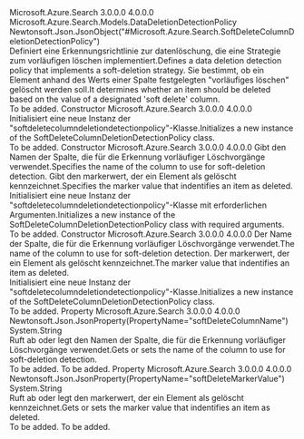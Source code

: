 <Type Name="SoftDeleteColumnDeletionDetectionPolicy" FullName="Microsoft.Azure.Search.Models.SoftDeleteColumnDeletionDetectionPolicy">
  <TypeSignature Language="C#" Value="public class SoftDeleteColumnDeletionDetectionPolicy : Microsoft.Azure.Search.Models.DataDeletionDetectionPolicy" />
  <TypeSignature Language="ILAsm" Value=".class public auto ansi beforefieldinit SoftDeleteColumnDeletionDetectionPolicy extends Microsoft.Azure.Search.Models.DataDeletionDetectionPolicy" />
  <TypeSignature Language="DocId" Value="T:Microsoft.Azure.Search.Models.SoftDeleteColumnDeletionDetectionPolicy" />
  <TypeSignature Language="VB.NET" Value="Public Class SoftDeleteColumnDeletionDetectionPolicy&#xA;Inherits DataDeletionDetectionPolicy" />
  <TypeSignature Language="F#" Value="type SoftDeleteColumnDeletionDetectionPolicy = class&#xA;    inherit DataDeletionDetectionPolicy" />
  <AssemblyInfo>
    <AssemblyName>Microsoft.Azure.Search</AssemblyName>
    <AssemblyVersion>3.0.0.0</AssemblyVersion>
    <AssemblyVersion>4.0.0.0</AssemblyVersion>
  </AssemblyInfo>
  <Base>
    <BaseTypeName>Microsoft.Azure.Search.Models.DataDeletionDetectionPolicy</BaseTypeName>
  </Base>
  <Interfaces />
  <Attributes>
    <Attribute>
      <AttributeName>Newtonsoft.Json.JsonObject("#Microsoft.Azure.Search.SoftDeleteColumnDeletionDetectionPolicy")</AttributeName>
    </Attribute>
  </Attributes>
  <Docs>
    <summary>
            <span data-ttu-id="391f9-101">Definiert eine Erkennungsrichtlinie zur datenlöschung, die eine Strategie zum vorläufigen löschen implementiert.</span><span class="sxs-lookup"><span data-stu-id="391f9-101">Defines a data deletion detection policy that implements a soft-deletion strategy.</span></span> <span data-ttu-id="391f9-102">Sie bestimmt, ob ein Element anhand des Werts einer Spalte festgelegten "vorläufiges löschen" gelöscht werden soll.</span><span class="sxs-lookup"><span data-stu-id="391f9-102">It determines whether an item should be deleted based on the value of a designated 'soft delete' column.</span></span>
            </summary>
    <remarks>To be added.</remarks>
  </Docs>
  <Members>
    <Member MemberName=".ctor">
      <MemberSignature Language="C#" Value="public SoftDeleteColumnDeletionDetectionPolicy ();" />
      <MemberSignature Language="ILAsm" Value=".method public hidebysig specialname rtspecialname instance void .ctor() cil managed" />
      <MemberSignature Language="DocId" Value="M:Microsoft.Azure.Search.Models.SoftDeleteColumnDeletionDetectionPolicy.#ctor" />
      <MemberSignature Language="VB.NET" Value="Public Sub New ()" />
      <MemberType>Constructor</MemberType>
      <AssemblyInfo>
        <AssemblyName>Microsoft.Azure.Search</AssemblyName>
        <AssemblyVersion>3.0.0.0</AssemblyVersion>
        <AssemblyVersion>4.0.0.0</AssemblyVersion>
      </AssemblyInfo>
      <Parameters />
      <Docs>
        <summary>
            <span data-ttu-id="391f9-103">Initialisiert eine neue Instanz der "softdeletecolumndeletiondetectionpolicy"-Klasse.</span><span class="sxs-lookup"><span data-stu-id="391f9-103">Initializes a new instance of the SoftDeleteColumnDeletionDetectionPolicy class.</span></span>
            </summary>
        <remarks>To be added.</remarks>
      </Docs>
    </Member>
    <Member MemberName=".ctor">
      <MemberSignature Language="C#" Value="public SoftDeleteColumnDeletionDetectionPolicy (string softDeleteColumnName, object softDeleteMarkerValue);" />
      <MemberSignature Language="ILAsm" Value=".method public hidebysig specialname rtspecialname instance void .ctor(string softDeleteColumnName, object softDeleteMarkerValue) cil managed" />
      <MemberSignature Language="DocId" Value="M:Microsoft.Azure.Search.Models.SoftDeleteColumnDeletionDetectionPolicy.#ctor(System.String,System.Object)" />
      <MemberSignature Language="VB.NET" Value="Public Sub New (softDeleteColumnName As String, softDeleteMarkerValue As Object)" />
      <MemberSignature Language="F#" Value="new Microsoft.Azure.Search.Models.SoftDeleteColumnDeletionDetectionPolicy : string * obj -&gt; Microsoft.Azure.Search.Models.SoftDeleteColumnDeletionDetectionPolicy" Usage="new Microsoft.Azure.Search.Models.SoftDeleteColumnDeletionDetectionPolicy (softDeleteColumnName, softDeleteMarkerValue)" />
      <MemberType>Constructor</MemberType>
      <AssemblyInfo>
        <AssemblyName>Microsoft.Azure.Search</AssemblyName>
        <AssemblyVersion>3.0.0.0</AssemblyVersion>
        <AssemblyVersion>4.0.0.0</AssemblyVersion>
      </AssemblyInfo>
      <Parameters>
        <Parameter Name="softDeleteColumnName" Type="System.String" />
        <Parameter Name="softDeleteMarkerValue" Type="System.Object" />
      </Parameters>
      <Docs>
        <param name="softDeleteColumnName">
            <span data-ttu-id="391f9-104">Gibt den Namen der Spalte, die für die Erkennung vorläufiger Löschvorgänge verwendet.</span><span class="sxs-lookup"><span data-stu-id="391f9-104">Specifies the name of the column to use for soft-deletion detection.</span></span>
            </param>
        <param name="softDeleteMarkerValue">
            <span data-ttu-id="391f9-105">Gibt den markerwert, der ein Element als gelöscht kennzeichnet.</span><span class="sxs-lookup"><span data-stu-id="391f9-105">Specifies the marker value that indentifies an item as deleted.</span></span>
            </param>
        <summary>
            <span data-ttu-id="391f9-106">Initialisiert eine neue Instanz der "softdeletecolumndeletiondetectionpolicy"-Klasse mit erforderlichen Argumenten.</span><span class="sxs-lookup"><span data-stu-id="391f9-106">Initializes a new instance of the SoftDeleteColumnDeletionDetectionPolicy class with required arguments.</span></span> 
            </summary>
        <remarks>To be added.</remarks>
      </Docs>
    </Member>
    <Member MemberName=".ctor">
      <MemberSignature Language="C#" Value="public SoftDeleteColumnDeletionDetectionPolicy (string softDeleteColumnName = null, string softDeleteMarkerValue = null);" />
      <MemberSignature Language="ILAsm" Value=".method public hidebysig specialname rtspecialname instance void .ctor(string softDeleteColumnName, string softDeleteMarkerValue) cil managed" />
      <MemberSignature Language="DocId" Value="M:Microsoft.Azure.Search.Models.SoftDeleteColumnDeletionDetectionPolicy.#ctor(System.String,System.String)" />
      <MemberSignature Language="VB.NET" Value="Public Sub New (Optional softDeleteColumnName As String = null, Optional softDeleteMarkerValue As String = null)" />
      <MemberSignature Language="F#" Value="new Microsoft.Azure.Search.Models.SoftDeleteColumnDeletionDetectionPolicy : string * string -&gt; Microsoft.Azure.Search.Models.SoftDeleteColumnDeletionDetectionPolicy" Usage="new Microsoft.Azure.Search.Models.SoftDeleteColumnDeletionDetectionPolicy (softDeleteColumnName, softDeleteMarkerValue)" />
      <MemberType>Constructor</MemberType>
      <AssemblyInfo>
        <AssemblyName>Microsoft.Azure.Search</AssemblyName>
        <AssemblyVersion>3.0.0.0</AssemblyVersion>
        <AssemblyVersion>4.0.0.0</AssemblyVersion>
      </AssemblyInfo>
      <Parameters>
        <Parameter Name="softDeleteColumnName" Type="System.String" />
        <Parameter Name="softDeleteMarkerValue" Type="System.String" />
      </Parameters>
      <Docs>
        <param name="softDeleteColumnName"><span data-ttu-id="391f9-107">Der Name der Spalte, die für die Erkennung vorläufiger Löschvorgänge verwendet.</span><span class="sxs-lookup"><span data-stu-id="391f9-107">The name of the column to use for soft-deletion detection.</span></span></param>
        <param name="softDeleteMarkerValue"><span data-ttu-id="391f9-108">Der markerwert, der ein Element als gelöscht kennzeichnet.</span><span class="sxs-lookup"><span data-stu-id="391f9-108">The marker value that indentifies an item as deleted.</span></span></param>
        <summary>
            <span data-ttu-id="391f9-109">Initialisiert eine neue Instanz der "softdeletecolumndeletiondetectionpolicy"-Klasse.</span><span class="sxs-lookup"><span data-stu-id="391f9-109">Initializes a new instance of the SoftDeleteColumnDeletionDetectionPolicy class.</span></span>
            </summary>
        <remarks>To be added.</remarks>
      </Docs>
    </Member>
    <Member MemberName="SoftDeleteColumnName">
      <MemberSignature Language="C#" Value="public string SoftDeleteColumnName { get; set; }" />
      <MemberSignature Language="ILAsm" Value=".property instance string SoftDeleteColumnName" />
      <MemberSignature Language="DocId" Value="P:Microsoft.Azure.Search.Models.SoftDeleteColumnDeletionDetectionPolicy.SoftDeleteColumnName" />
      <MemberSignature Language="VB.NET" Value="Public Property SoftDeleteColumnName As String" />
      <MemberSignature Language="F#" Value="member this.SoftDeleteColumnName : string with get, set" Usage="Microsoft.Azure.Search.Models.SoftDeleteColumnDeletionDetectionPolicy.SoftDeleteColumnName" />
      <MemberType>Property</MemberType>
      <AssemblyInfo>
        <AssemblyName>Microsoft.Azure.Search</AssemblyName>
        <AssemblyVersion>3.0.0.0</AssemblyVersion>
        <AssemblyVersion>4.0.0.0</AssemblyVersion>
      </AssemblyInfo>
      <Attributes>
        <Attribute>
          <AttributeName>Newtonsoft.Json.JsonProperty(PropertyName="softDeleteColumnName")</AttributeName>
        </Attribute>
      </Attributes>
      <ReturnValue>
        <ReturnType>System.String</ReturnType>
      </ReturnValue>
      <Docs>
        <summary>
            <span data-ttu-id="391f9-110">Ruft ab oder legt den Namen der Spalte, die für die Erkennung vorläufiger Löschvorgänge verwendet.</span><span class="sxs-lookup"><span data-stu-id="391f9-110">Gets or sets the name of the column to use for soft-deletion detection.</span></span>
            </summary>
        <value>To be added.</value>
        <remarks>To be added.</remarks>
      </Docs>
    </Member>
    <Member MemberName="SoftDeleteMarkerValue">
      <MemberSignature Language="C#" Value="public string SoftDeleteMarkerValue { get; set; }" />
      <MemberSignature Language="ILAsm" Value=".property instance string SoftDeleteMarkerValue" />
      <MemberSignature Language="DocId" Value="P:Microsoft.Azure.Search.Models.SoftDeleteColumnDeletionDetectionPolicy.SoftDeleteMarkerValue" />
      <MemberSignature Language="VB.NET" Value="Public Property SoftDeleteMarkerValue As String" />
      <MemberSignature Language="F#" Value="member this.SoftDeleteMarkerValue : string with get, set" Usage="Microsoft.Azure.Search.Models.SoftDeleteColumnDeletionDetectionPolicy.SoftDeleteMarkerValue" />
      <MemberType>Property</MemberType>
      <AssemblyInfo>
        <AssemblyName>Microsoft.Azure.Search</AssemblyName>
        <AssemblyVersion>3.0.0.0</AssemblyVersion>
        <AssemblyVersion>4.0.0.0</AssemblyVersion>
      </AssemblyInfo>
      <Attributes>
        <Attribute>
          <AttributeName>Newtonsoft.Json.JsonProperty(PropertyName="softDeleteMarkerValue")</AttributeName>
        </Attribute>
      </Attributes>
      <ReturnValue>
        <ReturnType>System.String</ReturnType>
      </ReturnValue>
      <Docs>
        <summary>
            <span data-ttu-id="391f9-111">Ruft ab oder legt den markerwert, der ein Element als gelöscht kennzeichnet.</span><span class="sxs-lookup"><span data-stu-id="391f9-111">Gets or sets the marker value that indentifies an item as deleted.</span></span>
            </summary>
        <value>To be added.</value>
        <remarks>To be added.</remarks>
      </Docs>
    </Member>
  </Members>
</Type>